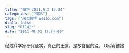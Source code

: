 ```yaml
---
title: "微博 2011.9.2 13:34"
categories: ["嘀咕"]
tags: ["来自微博 weibo.com"]
draft: false
slug: "RI142r"
date: "2011-09-02 13:34:00"
---
```


<p>经过科学家研究证实，真正的王道，是故宫里的路。 O网页链接 ​​​​</p>
